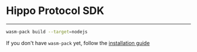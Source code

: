# Hippo Protocol SDK

---

```bash
wasm-pack build --target=nodejs
```

If you don't have `wasm-pack` yet, follow the [installation guide](https://rustwasm.github.io/wasm-pack/installer/)
